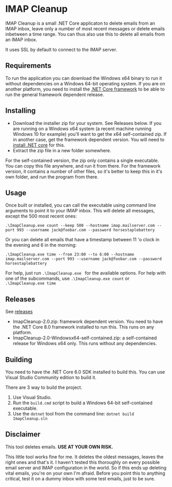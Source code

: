﻿# IMAP Cleanup

IMAP Cleanup is a small .NET Core applicaton to delete emails from an IMAP inbox, leave only a number of most recent messages or delete emails inbetween a time range.
You can thus also use this to delete all emails from an IMAP inbox.

It uses SSL by default to connect to the IMAP server. 

## Requirements

To run the application you can download the Windows x64 binary to run it without dependencies on a Windows 64-bit operating system.
If you are on another platform, you need to install the [.NET Core framework](https://dotnet.microsoft.com/download) to be able to run the general framework dependent release.

## Installing

- Download the installer zip for your system. See Releases below. If you are running on a Windows x64 system (a recent machine running Windows 10 for example) you'll want to get the x64 self-contained zip. If in another case, get the framework dependent version. You will need to [install .NET core](https://dotnet.microsoft.com/download) for this.
- Extract the zip file in a new folder somewhere.

For the self-contained version, the zip only contains a single executable. You can copy this file anywhere, and run it from there.
For the framework version, it contains a number of other files, so it's better to keep this in it's own folder, and run the program from there.

## Usage

Once built or installed, you can call the executable using command line arguments to point it to your IMAP inbox.
This will delete all messages, except the 500 most recent ones:

	.\ImapCleanup.exe count --keep 500 --hostname imap.mailserver.com --port 993 --username jack@foobar.com --password horsestaplebattery


Or you can delete all emails that have a timestamp between 11 'o clock in the evening and 6 in the morning:

	.\ImapCleanup.exe time --from 23:00 --to 6:00 --hostname imap.mailserver.com --port 993 --username jack@foobar.com --password horsestaplebattery 

For help, just run `.\ImapCleanup.exe ` for the available options.
For help with one of the subcommands, use `.\ImapCleanup.exe count` or `.\ImapCleanup.exe time`

## Releases

See [releases](https://github.com/n3wjack/ImapCleanup/releases)

- ImapCleanup-2.0.zip: framework dependent version. You need to have the .NET Core 8.0 framework installed to run this. This runs on any platform.
- ImapCleanup-2.0-Windowsx64-self-contained.zip: a self-contained release for Windows x64 only. This runs without any dependencies.

## Building

You need to have the .NET Core 6.0 SDK installed to build this. You can use Visual Studio Community edition to build it.

There are 3 way to build the project.

1. Use Visual Studio.
2. Run the `build.cmd` script to build a Windows 64-bit self-contained executable.
3. Use the `dotnet` tool from the command line: `dotnet build ImapCleanup.sln`

## Disclaimer

This tool deletes emails. **USE AT YOUR OWN RISK.**

This little tool works fine for me. It deletes the oldest messages, leaves the right ones and that's it.
I haven't tested this thoroughly on every possible email server and IMAP configuration in the world. So if this ends up deleting vital emails, you're on your own I'm afraid.
Before you point this to anything critical, test it on a dummy inbox with some test emails, just to be sure. 

